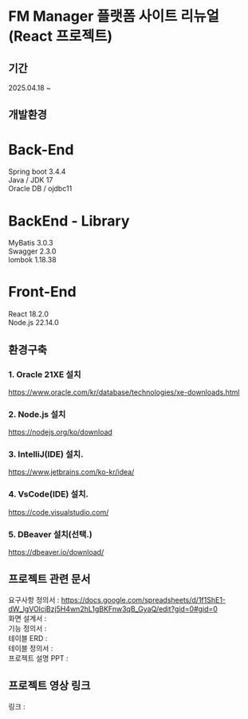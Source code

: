 # FM Manager 플랫폼 사이트 리뉴얼(React 프로젝트)
## 기간
2025.04.18 ~ 

## 개발환경
# Back-End
Spring boot 3.4.4 </br>
Java / JDK 17 </br>
Oracle DB / ojdbc11 </br>

# BackEnd - Library
MyBatis 3.0.3 </br>
Swagger 2.3.0 </br>
lombok 1.18.38

# Front-End
React 18.2.0 </br>
Node.js 22.14.0 </br>

## 환경구축
### 1. Oracle 21XE 설치 </br>
https://www.oracle.com/kr/database/technologies/xe-downloads.html

### 2. Node.js 설치 </br>
https://nodejs.org/ko/download

### 3. IntelliJ(IDE) 설치. </br>
https://www.jetbrains.com/ko-kr/idea/

### 4. VsCode(IDE) 설치. </br>
https://code.visualstudio.com/

### 5. DBeaver 설치(선택.) </br>
https://dbeaver.io/download/

## 프로젝트 관련 문서
요구사항 정의서 : https://docs.google.com/spreadsheets/d/1f1ShE1-dW_lgVOlcjBzj5H4wn2hL1gBKFnw3qB_GyaQ/edit?gid=0#gid=0</br>
화면 설계서 : </br>
기능 정의서 : </br>
테이블 ERD : </br>
테이블 정의서 : </br>
프로젝트 설명 PPT : </br>

## 프로젝트 영상 링크
링크 : 

